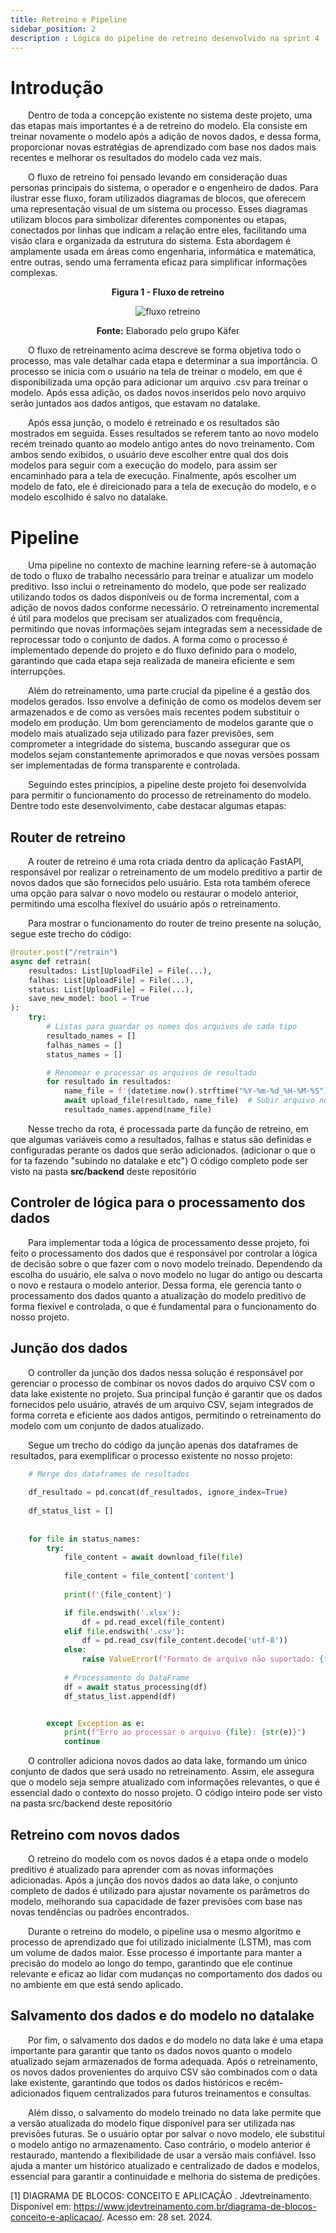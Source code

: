 ```yaml
---
title: Retreino e Pipeline
sidebar_position: 2
description : Lógica do pipeline de retreino desenvolvido na sprint 4
---
```


# Introdução

&emsp;&emsp;Dentro de toda a concepção existente no sistema deste projeto, uma das etapas mais importantes é a de retreino do modelo. Ela consiste em treinar novamente o modelo após a adição de novos dados, e dessa forma, proporcionar novas estratégias de aprendizado com base nos dados mais recentes e melhorar os resultados do modelo cada vez mais. 

&emsp;&emsp;O fluxo de retreino foi pensado levando em consideração duas personas principais do sistema, o operador e o engenheiro de dados. Para ilustrar esse fluxo, foram utilizados diagramas de blocos, que oferecem uma representação visual de um sistema ou processo. Esses diagramas utilizam blocos para simbolizar diferentes componentes ou etapas, conectados por linhas que indicam a relação entre eles, facilitando uma visão clara e organizada da estrutura do sistema. Esta abordagem é amplamente usada em áreas como engenharia, informática e matemática, entre outras, sendo uma ferramenta eficaz para simplificar informações complexas.

<p align="center"><b> Figura 1 - Fluxo de retreino</b></p>
<div align="center" class="zoom-image">
  <img src={require('../../../../static/img/fluxoRetreino.jpg').default} alt="fluxo retreino"/>
  <p><b>Fonte:</b> Elaborado pelo grupo Käfer</p>
</div>

&emsp;&emsp;O fluxo de retreinamento acima descreve se forma objetiva todo o processo, mas vale detalhar cada etapa e determinar a sua importância. O processo se inicia com o usuário na tela de treinar o modelo, em que é disponibilizada uma opção para adicionar um arquivo .csv para treinar o modelo. Após essa adição, os dados novos inseridos pelo novo arquivo serão juntados aos dados antigos, que estavam no datalake. 

&emsp;&emsp;Após essa junção, o modelo é retreinado e os resultados são mostrados em seguida. Esses resultados se referem tanto ao novo modelo recém treinado quanto ao modelo antigo antes do novo treinamento. Com ambos sendo exibidos, o usuário deve escolher entre qual dos dois modelos para seguir com a execução do modelo, para assim ser encaminhado para a tela de execução. Finalmente, após escolher um modelo de fato, ele é direicionado para a tela de execução do modelo, e o modelo escolhido é salvo no datalake.

# Pipeline

&emsp;&emsp;Uma pipeline no contexto de machine learning refere-se à automação de todo o fluxo de trabalho necessário para treinar e atualizar um modelo preditivo. Isso inclui o retreinamento do modelo, que pode ser realizado utilizando todos os dados disponíveis ou de forma incremental, com a adição de novos dados conforme necessário. O retreinamento incremental é útil para modelos que precisam ser atualizados com frequência, permitindo que novas informações sejam integradas sem a necessidade de reprocessar todo o conjunto de dados. A forma como o processo é implementado depende do projeto e do fluxo definido para o modelo, garantindo que cada etapa seja realizada de maneira eficiente e sem interrupções.

&emsp;&emsp;Além do retreinamento, uma parte crucial da pipeline é a gestão dos modelos gerados. Isso envolve a definição de como os modelos devem ser armazenados e de como as versões mais recentes podem substituir o modelo em produção. Um bom gerenciamento de modelos garante que o modelo mais atualizado seja utilizado para fazer previsões, sem comprometer a integridade do sistema, buscando assegurar que os modelos sejam constantemente aprimorados e que novas versões possam ser implementadas de forma transparente e controlada. 

&emsp;&emsp;Seguindo estes princípios, a pipeline deste projeto foi desenvolvida para permitir o funcionamento do processo de retreinamento do modelo. Dentre todo este desenvolvimento, cabe destacar algumas etapas:

## Router de retreino

&emsp;&emsp;A router de retreino é uma rota criada dentro da aplicação FastAPI, responsável por realizar o retreinamento de um modelo preditivo a partir de novos dados que são fornecidos pelo usuário. Esta rota também oferece uma opção para salvar o novo modelo ou restaurar o modelo anterior, permitindo uma escolha flexível do usuário após o retreinamento.

&emsp;&emsp;Para mostrar o funcionamento do router de treino presente na solução, segue este trecho do código:

```python
@router.post("/retrain")
async def retrain(
    resultados: List[UploadFile] = File(...),
    falhas: List[UploadFile] = File(...),
    status: List[UploadFile] = File(...),
    save_new_model: bool = True
):
    try:
        # Listas para guardar os nomes dos arquivos de cada tipo
        resultado_names = []
        falhas_names = []
        status_names = []

        # Renomear e processar os arquivos de resultado
        for resultado in resultados:
            name_file = f'{datetime.now().strftime("%Y-%m-%d_%H-%M-%S")}_resultado_{resultado.filename}'
            await upload_file(resultado, name_file)  # Subir arquivo no Data Lake (simulação)
            resultado_names.append(name_file)
```
&emsp;&emsp;Nesse trecho da rota, é processada parte da função de retreino, em que algumas variáveis como a resultados, falhas e status são definidas e configuradas perante os dados que serão adicionados. (adicionar o que o for ta fazendo "subindo no datalake e etc") O código completo pode ser visto na pasta **src/backend** deste repositório
## Controler de lógica para o processamento dos dados

&emsp;&emsp;Para implementar toda a lógica de processamento desse projeto, foi feito o processamento dos dados que é responsável por controlar a lógica de decisão sobre o que fazer com o novo modelo treinado. Dependendo da escolha do usuário, ele salva o novo modelo no lugar do antigo ou descarta o novo e restaura o modelo anterior. Dessa forma, ele gerencia tanto o processamento dos dados quanto a atualização do modelo preditivo de forma flexível e controlada, o que é fundamental para o funcionamento do nosso projeto.

## Junção dos dados

&emsp;&emsp;O controller da junção dos dados nessa solução é responsável por gerenciar o processo de combinar os novos dados do arquivo CSV com o data lake existente no projeto. Sua principal função é garantir que os dados fornecidos pelo usuário, através de um arquivo CSV, sejam integrados de forma correta e eficiente aos dados antigos, permitindo o retreinamento do modelo com um conjunto de dados atualizado.

&emsp;&emsp;Segue um trecho do código da junção apenas dos dataframes de resultados, para exemplificar o processo existente no nosso projeto:

```python
    # Merge dos dataframes de resultados
    
    df_resultado = pd.concat(df_resultados, ignore_index=True)
        
    df_status_list = []
    
    
    for file in status_names:
        try:
            file_content = await download_file(file)
            
            file_content = file_content['content']
            
            print(f'{file_content}')

            if file.endswith('.xlsx'):
                df = pd.read_excel(file_content)
            elif file.endswith('.csv'):
                df = pd.read_csv(file_content.decode('utf-8'))
            else:
                raise ValueError(f"Formato de arquivo não suportado: {file}")
            
            # Processamento do DataFrame
            df = await status_processing(df)
            df_status_list.append(df)


        except Exception as e:
            print(f"Erro ao processar o arquivo {file}: {str(e)}")
            continue
```

&emsp;&emsp;O controller adiciona novos dados ao data lake, formando um único conjunto de dados que será usado no retreinamento. Assim, ele assegura que o modelo seja sempre atualizado com informações relevantes, o que é essencial dado o contexto do nosso projeto. O código inteiro pode ser visto na pasta src/backend deste repositório

## Retreino com novos dados

&emsp;&emsp;O retreino do modelo com os novos dados é a etapa onde o modelo preditivo é atualizado para aprender com as novas informações adicionadas. Após a junção dos novos dados ao data lake, o conjunto completo de dados é utilizado para ajustar novamente os parâmetros do modelo, melhorando sua capacidade de fazer previsões com base nas novas tendências ou padrões encontrados.

&emsp;&emsp;Durante o retreino do modelo, o pipeline usa o mesmo algoritmo e processo de aprendizado que foi utilizado inicialmente (LSTM), mas com um volume de dados maior. Esse processo é importante para manter a precisão do modelo ao longo do tempo, garantindo que ele continue relevante e eficaz ao lidar com mudanças no comportamento dos dados ou no ambiente em que está sendo aplicado.

## Salvamento dos dados e do modelo no datalake

&emsp;&emsp;Por fim, o salvamento dos dados e do modelo no data lake é uma etapa importante para garantir que tanto os dados novos quanto o modelo atualizado sejam armazenados de forma adequada. Após o retreinamento, os novos dados provenientes do arquivo CSV são combinados com o data lake existente, garantindo que todos os dados históricos e recém-adicionados fiquem centralizados para futuros treinamentos e consultas.

&emsp;&emsp;Além disso, o salvamento do modelo treinado no data lake permite que a versão atualizada do modelo fique disponível para ser utilizada nas previsões futuras. Se o usuário optar por salvar o novo modelo, ele substitui o modelo antigo no armazenamento. Caso contrário, o modelo anterior é restaurado, mantendo a flexibilidade de usar a versão mais confiável. Isso ajuda a manter um histórico atualizado e centralizado de dados e modelos, essencial para garantir a continuidade e melhoria do sistema de predições.

[1] DIAGRAMA DE BLOCOS: CONCEITO E APLICAÇÃO
. Jdevtreinamento. Disponível em: https://www.jdevtreinamento.com.br/diagrama-de-blocos-conceito-e-aplicacao/. Acesso em: 28 set. 2024.
